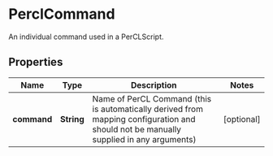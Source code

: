 

# PerclCommand

An individual command used in a PerCLScript.

## Properties

Name | Type | Description | Notes
------------ | ------------- | ------------- | -------------
**command** | **String** | Name of PerCL Command (this is automatically derived from mapping configuration and should not be manually supplied in any arguments) |  [optional]




